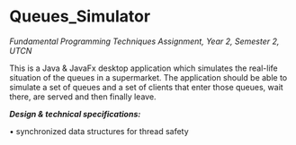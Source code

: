 # Queues_Simulator
_Fundamental Programming Techniques Assignment, Year 2, Semester 2, UTCN_

This is a Java & JavaFx desktop application which simulates the real-life situation of 
the queues in a supermarket. The application should be able to simulate a set of queues and a set of clients that 
enter those queues, wait there, are served and then finally leave.

**_Design & technical specifications:_** 

• synchronized data structures for thread safety



